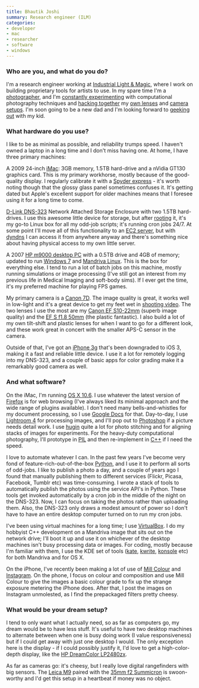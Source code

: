 ```yaml
---
title: Bhautik Joshi
summary: Research engineer (ILM)
categories:
- developer
- mac
- researcher
- software
- windows
---
```


### Who are you, and what do you do?

I'm a research engineer working at [Industrial Light & Magic](http://www.ilm.com/ "A visual effects studio."), where I work on building proprietary tools for artists to use. In my spare time I'm a [photographer](http://www.flickr.com/photos/captin_nod/ "Bhautik's photos on Flickr."), and I'm [constantly experimenting](http://cow.mooh.org/projects/ "Bhautik's photography projects.") with computational photography techniques and [hacking together](http://blog.cow.mooh.org/2010/04/fisheye-tin-cam.html "Bhautik's home-made fisheye lens.") my [own lenses](http://cow.mooh.org/projects/tiltshift/ "Bhautik's home-made tilt-shift lens.") and [camera setups](http://blog.cow.mooh.org/2009/12/phone-o-scope-attaching-slr-lenses-to.html "Bhautik's post on attaching SLR lenses to his iPhone."). I'm soon going to be a new dad and I'm looking forward to [geeking out](http://vimeo.com/39035740 "Bhautik's video of a Tron stroller.") with my kid.

### What hardware do you use?

I like to be as minimal as possible, and reliability trumps speed. I haven't owned a laptop in a long time and I don't miss having one. At home, I have three primary machines:

A 2009 24-inch [iMac][]: 3GB memory, 1.5TB hard-drive and a nVidia GT130 graphics card. This is my primary workhorse, mostly because of the good-quality display. I regularly calibrate it with a [Spyder express][spyder4-express] - it's worth noting though that the glossy glass panel sometimes confuses it. It's getting dated but Apple's excellent support for older machines means that I foresee using it for a long time to come.

[D-Link DNS-323][dns-323] Network Attached Storage Enclosure with two 1.5TB hard-drives. I use this awesome little device for storage, but after [rooting](http://bernaerts.dyndns.org/linux/178-dns323-funplug "A guide to hacking the DNS-323.") it, it's my go-to Linux box for all my odd-job scripts; it's running cron jobs 24/7. At some point I'll move all of this functionality to an [EC2 server][ec2], but with [dyndns][] I can access it from anywhere anyway and there's something nice about having physical access to my own little server.

A 2007 [HP m9000 desktop PC][pavilion-elite-m9000] with a 0.5TB drive and 4GB of memory; updated to run [Windows 7][windows-7] and [Mandriva Linux][mandriva]. This is the box for everything else. I tend to run a lot of batch jobs on this machine, mostly running simulations or image processing (I've still got an interest from my previous life in Medical Imaging and soft-body sims). If I ever get the time, it's my preferred machine for playing FPS games.

My primary camera is a [Canon 7D][eos-7d]. The image quality is great, it works well in low-light and it's a great device to get my feet wet in [shooting video](http://vimeo.com/40164073 "Bhautik's video of the Bring Your Own Big Wheel race."). The two lenses I use the most are my [Canon EF S10-22mm][ef-s-10-22mm-f3.5-4.5-usm] (superb image quality) and the [EF S f1.8 50mm][ef-50mm-f1.8-ii] (the plastic fantastic). I also build a lot of my own tilt-shift and plastic lenses for when I want to go for a different look, and these work great in concert with the smaller APS-C sensor in the camera.

Outside of that, I've got an [iPhone 3g][iphone-3g] that's been downgraded to iOS 3, making it a fast and reliable little device. I use it a lot for remotely logging into my DNS-323, and a couple of basic apps for color grading make it a remarkably good camera as well.

### And what software?

On the iMac, I'm running [OS X 10.6][macos]. I use whatever the latest version of [Firefox][] is for web browsing (I've always liked its minimal approach and the wide range of plugins available). I don't need many bells-and-whistles for my document processing, so I use [Google Docs][google-docs] for that. Day-to-day, I use [Lightroom 4][lightroom] for processing images, and I'll pop out to [Photoshop][] if a picture needs detail work. I use [hugin][] quite a lot for photo stitching and for aligning stacks of images for experiments. For the heavy-duty computational photography, I'll prototype in [PIL][] and then re-implement in [C++][c-plusplus] if I need the speed.

I love to automate whatever I can. In the past few years I've become very fond of feature-rich-out-of-the-box [Python][], and I use it to perform all sorts of odd-jobs. I like to publish a photo a day, and a couple of years ago I found that manually publishing them to different services (Flickr, Picasa, Facebook, Tumblr etc) was time-consuming. I wrote a stack of tools to automatically publish the photos using the service API's in Python. These tools get invoked automatically by a cron job in the middle of the night on the DNS-323. Now, I can focus on taking the photos rather than uploading them. Also, the DNS-323 only draws a modest amount of power so I don't have to have an entire desktop computer turned on to run my cron jobs.

I've been using virtual machines for a long time; I use [VirtualBox][]. I do my hobbyist C++ development on a Mandriva image that sits out on the network drive; I'll boot it up and use it on whichever of the desktop machines isn't busy processing data or images. For coding, mostly because I'm familiar with them, I use the KDE set of tools ([kate][], [kwrite][], [konsole][] etc) for both Mandriva and for OS X.

On the iPhone, I've recently been making a lot of use of [Mill Colour][mill-colour-ios] and [Instagram][instagram-ios]. On the phone, I focus on colour and composition and use Mill Colour to give the images a basic colour grade to fix up the strange exposure metering the iPhone does. After that, I post the images on Instagram unmolested, as I find the prepackaged filters pretty cheesy.

### What would be your dream setup?

I tend to only want what I actually need, so as far as computers go, my dream would be to have less stuff. It's useful to have two desktop machines to alternate between when one is busy doing work (I value responsiveness) but if I could get away with just one desktop I would. The only exception here is the display - if I could possibly justify it, I'd love to get a high-color-depth display, like the [HP DreamColor LP2480zx][dreamcolor-lp2480zx].

As far as cameras go: it's cheesy, but I really love digital rangefinders with big sensors. The [Leica M9][m9] paired with the [35mm f2 Summicron][summicron-m-50mm-f2] is swoon-worthy and I'd get this setup in a heartbeat if money was no object.

[dns-323]: https://www.cnet.com/products/d-link-dns-323-2-bay-network-storage-enclosure/ "A network storage device."
[dreamcolor-lp2480zx]: https://www.amazon.com/Sbuy-LP2480ZX-24IN-LCD-Monitor/dp/B001B0QMGE "A 24 inch 30-bit LCD monitor."
[ef-50mm-f1.8-ii]: http://usa.canon.com/cusa/consumer/products/cameras/ef_lens_lineup/ef_50mm_f_1_8_ii "A standard and medium telephoto camera lens."
[ef-s-10-22mm-f3.5-4.5-usm]: https://www.usa.canon.com/cusa/consumer/products/cameras/ef_lens_lineup/ef_s_10_22mm_f_3_5_4_5_usm "A zoom lens for SLR cameras."
[eos-7d]: https://www.usa.canon.com/cusa/consumer/products/cameras/slr_cameras/eos_7d "An 18 megapixel digital SLR."
[imac]: https://www.apple.com/imac/ "An all-in-one computer."
[iphone-3g]: https://en.wikipedia.org/wiki/IPhone_3G "A smartphone."
[m9]: https://en.wikipedia.org/wiki/Leica_M9 "An 18.5 megapixel digital camera with a full-frame sensor."
[pavilion-elite-m9000]: https://www.pcworld.com/article/137325/article.html "A desktop PC."
[spyder4-express]: http://spyder.datacolor.com/portfolio-view/spyder4express/ "A colour calibration system."
[summicron-m-50mm-f2]: http://www.kenrockwell.com/leica/50mm-f2-m.htm "A 50mm camera lens."
[c-plusplus]: https://en.wikipedia.org/wiki/C%2B%2B "A compiled programming language."
[dyndns]: https://dyn.com/dns/ "A dynamic DNS service."
[ec2]: https://aws.amazon.com/ec2/ "A web service for virtualised processing."
[firefox]: https://www.mozilla.org/en-US/firefox/new/ "A cross-platform open-source web browser."
[google-docs]: https://en.wikipedia.org/wiki/Google_Docs "A web-based office suite."
[hugin]: http://hugin.sourceforge.net/ "Open-source panorama stitching software."
[instagram-ios]: https://itunes.apple.com/us/app/instagram/id389801252 "A photo taking/sharing app."
[kate]: https://kate-editor.org/ "A text editor for KDE."
[konsole]: https://konsole.kde.org/ "A terminal emulator for KDE."
[kwrite]: https://kate-editor.org/ "A simple text editor for KDE."
[lightroom]: https://www.adobe.com/products/photoshop-lightroom.html "Photo management and editing software."
[macos]: https://en.wikipedia.org/wiki/MacOS "An operating system for Mac hardware."
[mandriva]: https://en.wikipedia.org/wiki/Mandriva_Linux "A Linux distribution."
[mill-colour-ios]: https://itunes.apple.com/us/app/mill-colour/id318704758 "An image colour editor app."
[photoshop]: https://www.adobe.com/products/photoshop.html "A bitmap image editor."
[pil]: http://www.pythonware.com/products/pil/ "An image library for Python."
[python]: https://www.python.org/ "An interpreted scripting language."
[virtualbox]: https://www.virtualbox.org/ "Open-source virtualisation software."
[windows-7]: https://en.wikipedia.org/wiki/Windows_7 "An operating system."
